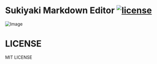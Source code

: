 # Sukiyaki Markdown Editor [![license](https://img.shields.io/badge/License-MIT-brightgreen.svg)](https://github.com/chatbox-inc/sukiyaki/blob/master/LICENSE)

![Image](http://1.bp.blogspot.com/-m42kXAuvYBo/UZ2U2fGHxbI/AAAAAAAAToU/NhzLPZ7vvTg/s800/food_sukiyaki.png)

# LICENSE

MIT LICENSE
